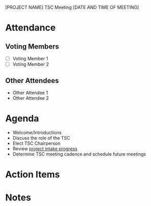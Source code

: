 [PROJECT NAME] TSC Meeting
[DATE AND TIME OF MEETING]

# Attendance

## Voting Members

- [ ] Voting Member 1
- [ ] Voting Member 2

## Other Attendees

- Other Attendee 1
- Other Attendee 2

# Agenda

- Welcome/Introductions
- Discuss the role of the TSC
- Elect TSC Chairperson
- Review [project intake progress](../README.md#project-intake-checklist)
- Determine TSC meeting cadence and schedule future meetings

# Action Items

# Notes
